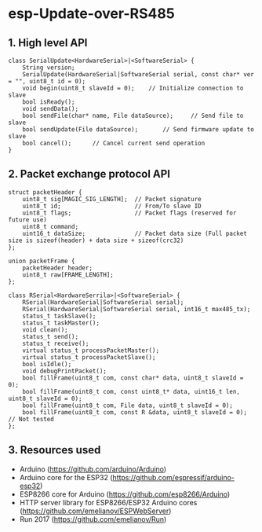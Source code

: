 # esp-Update-over-RS485

## 1. High level API
```
class SerialUpdate<HardwareSerial>|<SoftwareSerial> {
	String version;
	SerialUpdate(HardwareSerial|SoftwareSerial serial, const char* ver = "", uint8_t id = 0);
	void begin(uint8_t slaveId = 0);	// Initialize connection to slave
	bool isReady();
	void sendData();
	bool sendFile(char* name, File dataSource);		// Send file to slave
	bool sendUpdate(File dataSource);		// Send firmware update to slave
	bool cancel();		// Cancel current send operation
}
```

## 2. Packet exchange protocol API
```
struct packetHeader {
	uint8_t sig[MAGIC_SIG_LENGTH];	// Packet signature
	uint8_t id;						// From/To slave ID
	uint8_t flags;					// Packet flags (reserved for future use)
	uint8_t command;
	uint16_t dataSize;				// Packet data size (Full packet size is sizeof(header) + data size + sizeof(crc32)
};

union packetFrame {
	packetHeader header;
	uint8_t raw[FRAME_LENGTH];
};

class RSerial<HardwareSerrila>|<SoftwareSerial> {
	RSerial(HardwareSerial|SoftwareSerial serial);
	RSerial(HardwareSerial|SoftwareSerial serial, int16_t max485_tx);
	status_t taskSlave();
	status_t taskMaster();
	void clean();
	status_t send();
	status_t receive();
	virtual status_t processPacketMaster();
	virtual status_t processPacketSlave();
	bool isIdle();
	void debugPrintPacket();
	bool fillFrame(uint8_t com, const char* data, uint8_t slaveId = 0);
	bool fillFrame(uint8_t com, const uint8_t* data, uint16_t len, uint8_t slaveId = 0);
	bool fillFrame(uint8_t com, File data, uint8_t slaveId = 0);
	bool fillFrame(uint8_t com, const R &data, uint8_t slaveId = 0);	// Not tested
};
```

## 3. Resources used
* Arduino (https://github.com/arduino/Arduino)
* Arduino core for the ESP32 (https://github.com/espressif/arduino-esp32)
* ESP8266 core for Arduino (https://github.com/esp8266/Arduino)
* HTTP server library for ESP8266/ESP32 Arduino cores (https://github.com/emelianov/ESPWebServer)
* Run 2017 (https://github.com/emelianov/Run)
